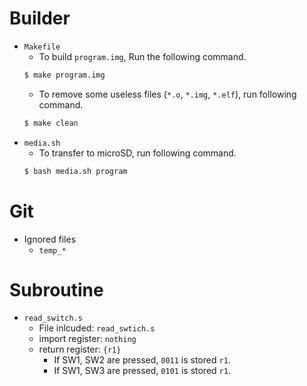 # Builder
- `Makefile`
	- To build `program.img`, Run the following command.
	```Bash
	$ make program.img
	```
	- To remove some useless files (`*.o`, `*.img`, `*.elf`), run following command.
	```Bash
	$ make clean
	```
- `media.sh`
	- To transfer to microSD, run following command.
	```Bash
	$ bash media.sh program
	```
# Git
- Ignored files
	- `temp_*`

# Subroutine
- `read_switch.s`
	- File inlcuded: `read_swtich.s`
	- import register: `nothing`
	- return register: `{r1}`
		- If SW1, SW2 are pressed, `0011` is stored `r1`.
		- If SW1, SW3 are pressed, `0101` is stored `r1`.
